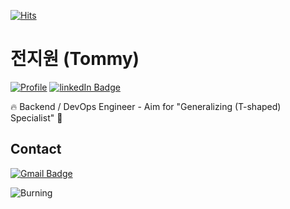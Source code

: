 [![Hits](https://hits.seeyoufarm.com/api/count/incr/badge.svg?url=https%3A%2F%2Fgithub.com%2Fkworkbee%2Fkworkbee&count_bg=%2379C83D&title_bg=%23555555&icon=&icon_color=%23E7E7E7&title=Daily%20Hits&edge_flat=false)](https://hits.seeyoufarm.com)

# 전지원 (Tommy) 

[![Profile](https://img.shields.io/badge/-Profile-blue?style=for-the-badge)](http://about.g1tommy.me/profile) [![linkedIn Badge](https://img.shields.io/badge/LinkedIn-0077B5?style=for-the-badge&logo=linkedin&logoColor=white)](https://www.linkedin.com/in/g1-tommy-jeon)

🔥 Backend / DevOps Engineer - Aim for "Generalizing (T-shaped) Specialist" :bee:

## Contact

[![Gmail Badge](https://img.shields.io/badge/Gmail-D14836?style=for-the-badge&logo=gmail&logoColor=white)](mailto:g1.tommy.jeon@gmail.com)

![Burning](https://github.com/kworkbee/kworkbee/blob/master/burning.gif?raw=true)
